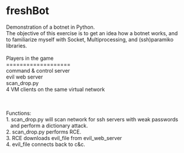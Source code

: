 # freshBot
Demonstration of a botnet in Python.<br>
The objective of this exercise is to get an idea how a botnet works, and<br>
to familiarize myself with Socket, Multiprocessing, and (ssh)paramiko libraries.<br>
<br>
Players in the game<br>
===================<br>
command & control server<br>
evil web server<br>
scan_drop.py<br>
4 VM clients on the same virtual network<br>

<br>
<br>
Functions:<br>
1. scan_drop.py will scan network for ssh servers with weak passwords<br>
&nbsp;&nbsp;&nbsp;and perform a dictionary attack.<br>
2. scan_drop.py performs RCE.<br>
3. RCE downloads evil_file from evil_web_server<br>
4. evil_file connects back to c&c.
